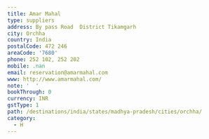 ```yaml
---
title: Amar Mahal
type: suppliers
address: By pass Road  District Tikamgarh
city: Orchha
country: India
postalCode: 472 246
areaCode: '7680'
phone: 252 102, 252 202
mobile: .nan
email: reservation@amarmahal.com
www: http://www.amarmahal.com/
note: '  '
bookThrough: 0
currency: INR
gstType: 1
path: /destinations/india/states/madhya-pradesh/cities/orchha/
category:
  - H
---
```


